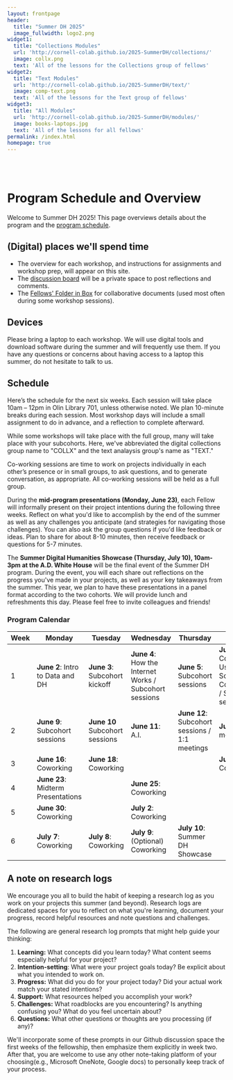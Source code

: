 ```yaml
---
layout: frontpage
header:
  title: "Summer DH 2025"
  image_fullwidth: logo2.png
widget1:
  title: "Collections Modules"
  url: 'http://cornell-colab.github.io/2025-SummerDH/collections/'
  image: collx.png
  text: 'All of the lessons for the Collections group of fellows'
widget2:
  title: "Text Modules"
  url: 'http://cornell-colab.github.io/2025-SummerDH/text/'
  image: comp-text.png
  text: 'All of the lessons for the Text group of fellows'
widget3:
  title: "All Modules"
  url: 'http://cornell-colab.github.io/2025-SummerDH/modules/'
  image: books-laptops.jpg
  text: 'All of the lessons for all fellows'
permalink: /index.html
homepage: true
---
```

<br>
<br>

# Program Schedule and Overview

Welcome to Summer DH 2025! This page overviews details about the program and the [program schedule](https://cornell-colab.github.io/2025-SummerDH/modules).

## (Digital) places we'll spend time

* The overview for each workshop, and instructions for assignments and workshop prep, will appear on this site.
* The [discussion board](https://github.com/cornell-colab/2025-SummerDH/discussions) will be a private space to post reflections and comments. 
* The [Fellows' Folder in Box](https://cornell.box.com/s/a20ntjnqjbldizrhohdeewkp2mrihrbg) for collaborative documents (used most often during some workshop sessions).

## Devices
Please bring a laptop to each workshop. We will use digital tools and download software during the summer and will frequently use them. If you have any questions or concerns about having access to a laptop this summer, do not hesitate to talk to us. 

## Schedule
Here’s the schedule for the next six weeks. Each session will take place 10am – 12pm in Olin Library 701, unless otherwise noted. We plan 10-minute breaks during each session. Most workshop days will include a small assignment to do in advance, and a reflection to complete afterward. 

While some workshops will take place with the full group, many will take place with your subcohorts. Here, we've abbreviated the digital collections group name to "COLLX" and the text analaysis group's name as "TEXT."

Co-working sessions are time to work on projects individually in each other’s presence or in small groups, to ask questions, and to generate conversation, as appropriate. All co-working sessions will be held as a full group. 

During the **mid-program presentations (Monday, June 23)**, each Fellow will informally present on their project intentions during the following three weeks. Reflect on what you'd like to accomplish by the end of the summer as well as any challenges you anticipate (and strategies for navigating those challenges). You can also ask the group questions if you'd like feedback or ideas. Plan to share for about 8-10 minutes, then receive feedback or questions for 5-7 minutes. 

The **Summer Digital Humanities Showcase (Thursday, July 10), 10am-3pm at the A.D. White House** will be the final event of the Summer DH program. During the event, you will each share out reflections on the progress you've made in your projects, as well as your key takeaways from the summer. This year, we plan to have these presentations in a panel format according to the two cohorts. We will provide lunch and refreshments this day. Please feel free to invite colleagues and friends!

### Program Calendar

| Week | Monday   | Tuesday | Wednesday | Thursday | Friday  |
|-------|----------|--------|------------|---------|-------------|
| 1 | **June 2**: Intro to Data and DH | **June 3**: Subcohort kickoff  | **June 4**: How the Internet Works / Subcohort sessions | **June 5**: Subcohort sessions | **June 9**: Copyright, Fair Use, and Scholarly Communications / Subcohort sessions |
| 2 | **June 9**: Subcohort sessions | **June 10** Subcohort sessions | **June 11**: A.I. | **June 12**: Subcohort sessions / 1:1 meetings | **June 13**: 1:1 meetings                                            |
| 3 | **June 16**: Coworking | **June 18**: Coworking | | | **June 20**: Coworking                                           |
| 4 | **June 23**: Midterm Presentations |  | **June 25**: Coworking |  |                                         |
| 5 | **June 30**: Coworking |  | **July 2**: Coworking | |                                         |
| 6 | **July 7**: Coworking | **July 8**: Coworking | **July 9**: (Optional) Coworking | **July 10**: Summer DH Showcase |                                            |

## A note on research logs
We encourage you all to build the habit of keeping a research log as you work on your projects this summer (and beyond). Research logs are dedicated spaces for you to reflect on what you're learning, document your progress, record helpful resources and note questions and challenges. 

The following are general research log prompts that might help guide your thinking:
  1. **Learning:** What concepts did you learn today? What content seems especially helpful for your project?
  2. **Intention-setting**: What were your project goals today? Be explicit about what you intended to work on.
  3. **Progress:** What did you do for your project today? Did your actual work match your stated intentions?
  4. **Support:** What resources helped you accomplish your work?
  5. **Challenges:** What roadblocks are you encountering? Is anything confusing you? What do you feel uncertain about?
  6. **Questions:** What other questions or thoughts are you processing (if any)?
 
We'll incorporate some of these prompts in our Github discussion space the first weeks of the fellowship, then emphasize them explicitly in week two. After that, you are welcome to use any other note-taking platform of your choosing(e.g., Microsoft OneNote, Google docs) to personally keep track of your process.


